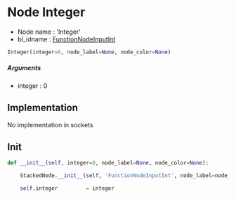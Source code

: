 # Node Integer

- Node name : 'Integer'
- bl_idname : [FunctionNodeInputInt](https://docs.blender.org/api/current/bpy.types.FunctionNodeInputInt.html)


``` python
Integer(integer=0, node_label=None, node_color=None)
```
##### Arguments

- integer : 0

## Implementation

No implementation in sockets

## Init

``` python
def __init__(self, integer=0, node_label=None, node_color=None):

    StackedNode.__init__(self, 'FunctionNodeInputInt', node_label=node_label, node_color=node_color)

    self.integer         = integer
```
